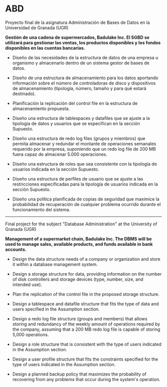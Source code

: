 # ABD
Proyecto final de la asignatura Administración de Bases de Datos en la Universidad de Granada (UGR)

**Gestión de una cadena de supermercados, Badulake Inc. El SGBD se utilizará para gestionar las ventas, los productos disponibles y los fondos disponibles en las cuentas bancarias.**

- Diseño de las necesidades de la estructura de datos de una empresa u organismo y almacenarlo dentro de un sistema gestor de bases de datos.

- Diseño de una estructura de almacenamiento para los datos aportando información sobre el número de controladoras de disco y dispositivos de almacenamiento (tipología, número, tamaño y para qué estará destinado).

- Planificación la replicación del control file en la estructura de almacenamiento propuesta.

- Diseño una estructura de tablespaces y datafiles que se ajuste a la tipología de datos y usuarios que se especifican en la sección Supuesto.

- Diseño una estructura de redo log files (grupos y miembros) que permita almacenar y redundar el montante de operaciones semanales requerido por la empresa, suponiendo que un redo log file de 200 MB fuera capaz de almacenar 5.000 operaciones.

- Diseño una estructura de roles que sea consistente con la tipología de usuarios indicada en la sección Supuesto.

- Diseño una estructura de perfiles de usuario que se ajuste a las restricciones especificadas para la tipología de usuarios indicada en la sección Supuesto.

- Diseño una política planificada de copias de seguridad que maximice la probabilidad de recuperación de cualquier problema ocurrido durante el funcionamiento del sistema.

-----

Final project for the subject "Database Administration" at the University of Granada (UGR)

**Management of a supermarket chain, Badulake Inc. The DBMS will be used to manage sales, available products, and funds available in bank accounts.**

- Design the data structure needs of a company or organization and store it within a database management system.

- Design a storage structure for data, providing information on the number of disk controllers and storage devices (type, number, size, and intended use).

- Plan the replication of the control file in the proposed storage structure.

- Design a tablespace and datafile structure that fits the type of data and users specified in the Assumption section.

- Design a redo log file structure (groups and members) that allows storing and redundancy of the weekly amount of operations required by the company, assuming that a 200 MB redo log file is capable of storing 5,000 operations.

- Design a role structure that is consistent with the type of users indicated in the Assumption section.

- Design a user profile structure that fits the constraints specified for the type of users indicated in the Assumption section.

- Design a planned backup policy that maximizes the probability of recovering from any problems that occur during the system's operation.
